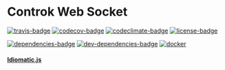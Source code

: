 # Controk Web Socket

[![travis-badge]][travis]
[![codecov-badge]][codecov]
[![codeclimate-badge]][codeclimate]
[![license-badge]][license]

[![dependencies-badge]][dependencies]
[![dev-dependencies-badge]][dev-dependencies]
[![docker]]()

#### [Idiomatic.js][idiomatic-js]

[idiomatic-js]: https://github.com/rwaldron/idiomatic.js
[angular-style-guide]: https://github.com/johnpapa/angular-styleguide
[travis-badge]: https://travis-ci.org/jourdanrodrigues/controk-socket.svg?branch=master
[travis]: https://travis-ci.org/jourdanrodrigues/controk-socket?branch=master
[codecov-badge]: https://codecov.io/gh/jourdanrodrigues/controk-socket/branch/master/graph/badge.svg
[codecov]: https://codecov.io/gh/jourdanrodrigues/controk-socket
[license-badge]: https://img.shields.io/github/license/jourdanrodrigues/controk-socket.svg
[license]: https://github.com/jourdanrodrigues/controk-socket/blob/master/LICENSE
[docker]: https://img.shields.io/docker/automated/jourdanrodrigues/controk-socket.svg
[dependencies-badge]: https://david-dm.org/jourdanrodrigues/controk-socket.svg
[dependencies]: https://david-dm.org/jourdanrodrigues/controk-socket
[dev-dependencies-badge]: https://david-dm.org/jourdanrodrigues/controk-socket/dev-status.svg
[dev-dependencies]: https://david-dm.org/jourdanrodrigues/controk-socket?type=dev
[codeclimate-badge]: https://codeclimate.com/github/jourdanrodrigues/controk-socket/badges/gpa.svg
[codeclimate]: https://codeclimate.com/github/jourdanrodrigues/controk-socket
